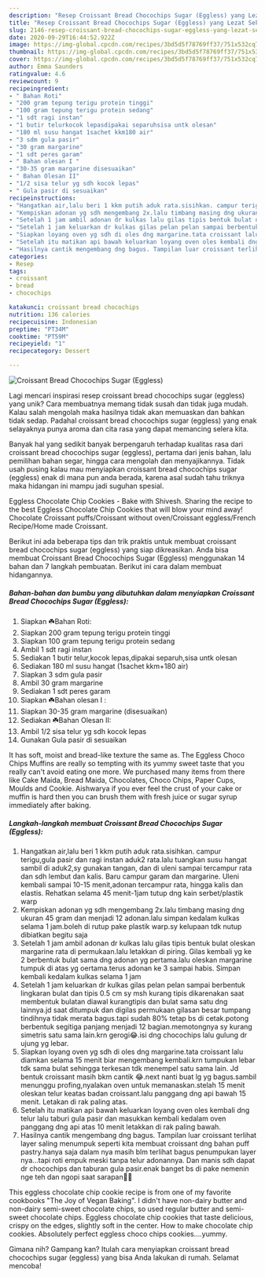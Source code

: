 ```yaml
---
description: "Resep Croissant Bread Chocochips Sugar (Eggless) yang Lezat Sekali"
title: "Resep Croissant Bread Chocochips Sugar (Eggless) yang Lezat Sekali"
slug: 2146-resep-croissant-bread-chocochips-sugar-eggless-yang-lezat-sekali
date: 2020-09-29T16:44:52.922Z
image: https://img-global.cpcdn.com/recipes/3bd5d5f78769ff37/751x532cq70/croissant-bread-chocochips-sugar-eggless-foto-resep-utama.jpg
thumbnail: https://img-global.cpcdn.com/recipes/3bd5d5f78769ff37/751x532cq70/croissant-bread-chocochips-sugar-eggless-foto-resep-utama.jpg
cover: https://img-global.cpcdn.com/recipes/3bd5d5f78769ff37/751x532cq70/croissant-bread-chocochips-sugar-eggless-foto-resep-utama.jpg
author: Emma Saunders
ratingvalue: 4.6
reviewcount: 9
recipeingredient:
- " Bahan Roti"
- "200 gram tepung terigu protein tinggi"
- "100 gram tepung terigu protein sedang"
- "1 sdt ragi instan"
- "1 butir telurkocok lepasdipakai separuhsisa untk olesan"
- "180 ml susu hangat 1sachet kkm180 air"
- "3 sdm gula pasir"
- "30 gram margarine"
- "1 sdt peres garam"
- " Bahan olesan I "
- "30-35 gram margarine disesuaikan"
- " Bahan Olesan II"
- "1/2 sisa telur yg sdh kocok lepas"
- " Gula pasir di sesuaikan"
recipeinstructions:
- "Hangatkan air,lalu beri 1 kkm putih aduk rata.sisihkan. campur terigu,gula pasir dan ragi instan aduk2 rata.lalu tuangkan susu hangat sambil di aduk2,sy gunakan tangan, dan di uleni sampai tercampur rata dan sdh lembut dan kalis. Baru campur garam dan margarine. Uleni kembali sampai 10-15 menit,adonan tercampur rata, hingga kalis dan elastis. Rehatkan selama 45 menit-1jam tutup dng kain serbet/plastik warp"
- "Kempiskan adonan yg sdh mengembang 2x.lalu timbang masing dng ukuran 45 gram dan menjadi 12 adonan.lalu simpan kedalam kulkas selama 1 jam.boleh di rutup pake plastik warp.sy kelupaan tdk nutup dibiatkan begitu saja"
- "Setelah 1 jam ambil adonan dr kulkas lalu gilas tipis bentuk bulat oleskan margarine rata di permukaan.lalu letakkan di piring. Gilas kembali yg ke 2 berbentuk bulat sama dng adonan yg pertama.lalu oleskan margarine tumpuk di atas yg oertama.terus adonan ke 3 sampai habis. Simpan kembali kedalam kulkas selama 1 jam"
- "Setelah 1 jam keluarkan dr kulkas gilas pelan pelan sampai berbentuk lingkaran bulat dan tipis 0.5 cm sy msh kurang tipis dikarenakan saat membentuk bulatan diawal kurangtipis dan bulat sama satu dng lainnya.jd saat ditumpuk dan digilas permukaan gilasan besar tumpang tindihnya tidak merata bagus.tapi sudah 80% tetap bs di cetak.potong berbentuk segitiga panjang menjadi 12 bagian.memotongnya sy kurang simetris satu sama lain.krn gerogi😂.isi dng chocochips lalu gulung dr ujung yg lebar."
- "Siapkan loyang oven yg sdh di oles dng margarine.tata croissant lalu diamkan selama 15 menit biar mengembang kembali.krn tumpukan lebar tdk sama bulat sehingga terkesan tdk menempel satu sama lain. Jd bentuk croissant masih bkm cantik 😂.next nanti buat lg yg bagus.sambil menunggu profing,nyalakan oven untuk memanaskan.stelah 15 menit oleskan telur keatas badan croissant.lalu panggang dng api bawah 15 menit. Letakan di rak paling atas."
- "Setelah itu matikan api bawah keluarkan loyang oven oles kembali dng telur lalu taburi gula pasir dan masukkan kembali kedalam oven panggang dng api atas 10 menit letakkan di rak paling bawah."
- "Hasilnya cantik mengembang dng bagus. Tampilan luar croissant terlihat layer saling menumpuk seperti kita membuat croissant dng bahan puff pastry.hanya saja dalam nya masih blm terlihat bagus penumpukan layer nya...tapi roti empuk meski tanpa telur adonannya. Dan manis sdh dapat dr chocochips dan taburan gula pasir.enak banget bs di pake nemenin nge teh dan ngopi saat sarapan💞😍"
categories:
- Resep
tags:
- croissant
- bread
- chocochips

katakunci: croissant bread chocochips 
nutrition: 136 calories
recipecuisine: Indonesian
preptime: "PT34M"
cooktime: "PT59M"
recipeyield: "1"
recipecategory: Dessert

---
```



![Croissant Bread Chocochips Sugar (Eggless)](https://img-global.cpcdn.com/recipes/3bd5d5f78769ff37/751x532cq70/croissant-bread-chocochips-sugar-eggless-foto-resep-utama.jpg)

Lagi mencari inspirasi resep croissant bread chocochips sugar (eggless) yang unik? Cara membuatnya memang tidak susah dan tidak juga mudah. Kalau salah mengolah maka hasilnya tidak akan memuaskan dan bahkan tidak sedap. Padahal croissant bread chocochips sugar (eggless) yang enak selayaknya punya aroma dan cita rasa yang dapat memancing selera kita.

Banyak hal yang sedikit banyak berpengaruh terhadap kualitas rasa dari croissant bread chocochips sugar (eggless), pertama dari jenis bahan, lalu pemilihan bahan segar, hingga cara mengolah dan menyajikannya. Tidak usah pusing kalau mau menyiapkan croissant bread chocochips sugar (eggless) enak di mana pun anda berada, karena asal sudah tahu triknya maka hidangan ini mampu jadi suguhan spesial.

Eggless Chocolate Chip Cookies - Bake with Shivesh. Sharing the recipe to the best Eggless Chocolate Chip Cookies that will blow your mind away! Chocolate Croissant puffs/Croissant without oven/Croissant eggless/French Recipe/Home made Croissant.


Berikut ini ada beberapa tips dan trik praktis untuk membuat croissant bread chocochips sugar (eggless) yang siap dikreasikan. Anda bisa membuat Croissant Bread Chocochips Sugar (Eggless) menggunakan 14 bahan dan 7 langkah pembuatan. Berikut ini cara dalam membuat hidangannya.

<!--inarticleads1-->

##### Bahan-bahan dan bumbu yang dibutuhkan dalam menyiapkan Croissant Bread Chocochips Sugar (Eggless):

1. Siapkan  ☘️Bahan Roti:
1. Siapkan 200 gram tepung terigu protein tinggi
1. Siapkan 100 gram tepung terigu protein sedang
1. Ambil 1 sdt ragi instan
1. Sediakan 1 butir telur,kocok lepas,dipakai separuh,sisa untk olesan
1. Sediakan 180 ml susu hangat (1sachet kkm+180 air)
1. Siapkan 3 sdm gula pasir
1. Ambil 30 gram margarine
1. Sediakan 1 sdt peres garam
1. Siapkan  ☘️Bahan olesan I :
1. Siapkan 30-35 gram margarine (disesuaikan)
1. Sediakan  ☘️Bahan Olesan II:
1. Ambil 1/2 sisa telur yg sdh kocok lepas
1. Gunakan  Gula pasir di sesuaikan


It has soft, moist and bread-like texture the same as. The Eggless Choco Chips Muffins are really so tempting with its yummy sweet taste that you really can&#39;t avoid eating one more. We purchased many items from there like Cake Maida, Bread Maida, Chocolates, Choco Chips, Paper Cups, Moulds and Cookie. Aishwarya if you ever feel the crust of your cake or muffin is hard then you can brush them with fresh juice or sugar syrup immediately after baking. 

<!--inarticleads2-->

##### Langkah-langkah membuat Croissant Bread Chocochips Sugar (Eggless):

1. Hangatkan air,lalu beri 1 kkm putih aduk rata.sisihkan. campur terigu,gula pasir dan ragi instan aduk2 rata.lalu tuangkan susu hangat sambil di aduk2,sy gunakan tangan, dan di uleni sampai tercampur rata dan sdh lembut dan kalis. Baru campur garam dan margarine. Uleni kembali sampai 10-15 menit,adonan tercampur rata, hingga kalis dan elastis. Rehatkan selama 45 menit-1jam tutup dng kain serbet/plastik warp
1. Kempiskan adonan yg sdh mengembang 2x.lalu timbang masing dng ukuran 45 gram dan menjadi 12 adonan.lalu simpan kedalam kulkas selama 1 jam.boleh di rutup pake plastik warp.sy kelupaan tdk nutup dibiatkan begitu saja
1. Setelah 1 jam ambil adonan dr kulkas lalu gilas tipis bentuk bulat oleskan margarine rata di permukaan.lalu letakkan di piring. Gilas kembali yg ke 2 berbentuk bulat sama dng adonan yg pertama.lalu oleskan margarine tumpuk di atas yg oertama.terus adonan ke 3 sampai habis. Simpan kembali kedalam kulkas selama 1 jam
1. Setelah 1 jam keluarkan dr kulkas gilas pelan pelan sampai berbentuk lingkaran bulat dan tipis 0.5 cm sy msh kurang tipis dikarenakan saat membentuk bulatan diawal kurangtipis dan bulat sama satu dng lainnya.jd saat ditumpuk dan digilas permukaan gilasan besar tumpang tindihnya tidak merata bagus.tapi sudah 80% tetap bs di cetak.potong berbentuk segitiga panjang menjadi 12 bagian.memotongnya sy kurang simetris satu sama lain.krn gerogi😂.isi dng chocochips lalu gulung dr ujung yg lebar.
1. Siapkan loyang oven yg sdh di oles dng margarine.tata croissant lalu diamkan selama 15 menit biar mengembang kembali.krn tumpukan lebar tdk sama bulat sehingga terkesan tdk menempel satu sama lain. Jd bentuk croissant masih bkm cantik 😂.next nanti buat lg yg bagus.sambil menunggu profing,nyalakan oven untuk memanaskan.stelah 15 menit oleskan telur keatas badan croissant.lalu panggang dng api bawah 15 menit. Letakan di rak paling atas.
1. Setelah itu matikan api bawah keluarkan loyang oven oles kembali dng telur lalu taburi gula pasir dan masukkan kembali kedalam oven panggang dng api atas 10 menit letakkan di rak paling bawah.
1. Hasilnya cantik mengembang dng bagus. Tampilan luar croissant terlihat layer saling menumpuk seperti kita membuat croissant dng bahan puff pastry.hanya saja dalam nya masih blm terlihat bagus penumpukan layer nya...tapi roti empuk meski tanpa telur adonannya. Dan manis sdh dapat dr chocochips dan taburan gula pasir.enak banget bs di pake nemenin nge teh dan ngopi saat sarapan💞😍


This eggless chocolate chip cookie recipe is from one of my favorite cookbooks &#34;The Joy of Vegan Baking&#34;. I didn&#39;t have non-dairy butter and non-dairy semi-sweet chocolate chips, so used regular butter and semi-sweet chocolate chips. Eggless chocolate chip cookies that taste delicious, crispy on the edges, slightly soft in the center. How to make chocolate chip cookies. Absolutely perfect eggless choco chips cookies….yummy. 

Gimana nih? Gampang kan? Itulah cara menyiapkan croissant bread chocochips sugar (eggless) yang bisa Anda lakukan di rumah. Selamat mencoba!
